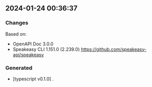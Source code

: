

## 2024-01-24 00:36:37
### Changes
Based on:
- OpenAPI Doc 3.0.0 
- Speakeasy CLI 1.151.0 (2.239.0) https://github.com/speakeasy-api/speakeasy
### Generated
- [typescript v0.1.0] .